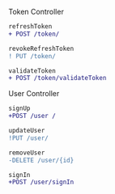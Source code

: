 Token Controller
```diff
refreshToken
+ POST /token/

revokeRefreshToken
! PUT /token/  

validateToken
+ POST /token/validateToken
```

User Controller
```diff
signUp
+POST /user / 

updateUser
!PUT /user/ 

removeUser
-DELETE /user/{id}

signIn
+POST /user/signIn 
```
